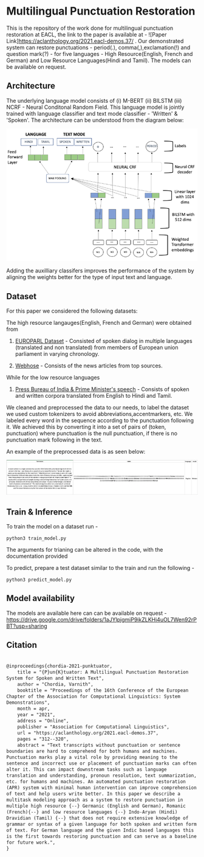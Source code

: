 # Multilingual Punctuation Restoration


This is the repository of the work done for multilingual punctuation restoration at EACL, the link to the paper is available at - ![Paper Link]https://aclanthology.org/2021.eacl-demos.37/
. Our demonstrated system can restore punctuations - period(.), comma(,),exclamation(!) and question mark(?) - for five languages - High Resource(English, French and German) and Low Resource Languages(Hindi and Tamil). The models can be available on request.

## Architecture
The underlying language model consists of  (i) M-BERT (ii) BILSTM (iii) NCRF - Neural Conditonal Random Field. This language model is jointly trained with language classifier and text mode classifier - 'Written' & 'Spoken'. The architecture can be understood from the diagram below:

![BERT_ARCHITECTURE](https://github.com/VarnithChordia/Multlingual_Punctuation_restoration/blob/master/PR_architecture.png)

Adding the auxilliary classifers improves the performance of the system by aligning the weights better for the type of input text and language. 

## Dataset
For this paper we considered the following datasets:

The high resource langauges(English, French and German) were obtained from

1. [EUROPARL Dataset](https://www.statmt.org/europarl/) - Consisted of spoken dialog in multiple languages (translated and non translated) from members of European union parliament in varying chronology.

2. [Webhose](https://webhose.io/?utm_medium=CPC&utm_source=Google&utm_campaign=1200517_WD-Brand-campaign-global&gclid=CjwKCAjw1ej5BRBhEiwAfHyh1Oo_F73bFNOihGRVFEw0dzwyfxqWhZoj5Vw4kjlbFN3GX2-YVcBmiBoC-vkQAvD_BwE) - Consists of the news articles from top sources.

While for the low resource languages 

1. [Press Bureau of India & Prime Minister's speech](http://preon.iiit.ac.in/~jerin/bhasha/) - Consists of spoken and written corpora translated from English to Hindi and Tamil.

We cleaned and preprocessed the data to our needs, to label the dataset we used custom tokenizers  to avoid abbreviations,accentmarkers, etc.  We labeled every word in the sequence according to the punctuation following it. We achieved this by converting it into a set of pairs of (token, punctuation) where punctuation is the null punctuation, if there is no punctuation mark following in the text.


An example of the preprocessed data is as seen below:

![BERT_ARCHITECTURE](https://github.com/VarnithChordia/Multlingual_Punctuation_restoration/blob/master/preprocessed_data_.png)


## Train & Inference

To train the model on a dataset run - 

```
python3 train_model.py
```

The arguments for trianing can be altered in the code, with the documentation provided

To predict, prepare a test dataset similar to the train and run the following -

```
python3 predict_model.py
```




## Model availability

The models are available here can can be available on request - https://drive.google.com/drive/folders/1aJYlpjgmiP9ikZLKHi4uOL7Wen92rPBT?usp=sharing


## Citation

```

@inproceedings{chordia-2021-punktuator,
    title = "{P}un{K}tuator: A Multilingual Punctuation Restoration System for Spoken and Written Text",
    author = "Chordia, Varnith",
    booktitle = "Proceedings of the 16th Conference of the European Chapter of the Association for Computational Linguistics: System Demonstrations",
    month = apr,
    year = "2021",
    address = "Online",
    publisher = "Association for Computational Linguistics",
    url = "https://aclanthology.org/2021.eacl-demos.37",
    pages = "312--320",
    abstract = "Text transcripts without punctuation or sentence boundaries are hard to comprehend for both humans and machines. Punctuation marks play a vital role by providing meaning to the sentence and incorrect use or placement of punctuation marks can often alter it. This can impact downstream tasks such as language translation and understanding, pronoun resolution, text summarization, etc. for humans and machines. An automated punctuation restoration (APR) system with minimal human intervention can improve comprehension of text and help users write better. In this paper we describe a multitask modeling approach as a system to restore punctuation in multiple high resource {--} Germanic (English and German), Romanic (French){--} and low resource languages {--} Indo-Aryan (Hindi) Dravidian (Tamil) {--} that does not require extensive knowledge of grammar or syntax of a given language for both spoken and written form of text. For German language and the given Indic based languages this is the first towards restoring punctuation and can serve as a baseline for future work.",
}

```






